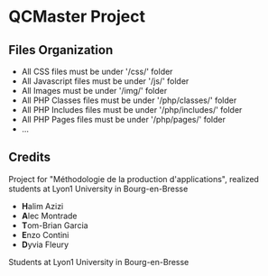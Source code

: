 # QCMaster Project

## Files Organization

 * All CSS files must be under '/css/' folder
 * All Javascript files must be under '/js/' folder
 * All Images must be under '/img/' folder
 * All PHP Classes files must be under '/php/classes/' folder
 * All PHP Includes files must be under '/php/includes/' folder
 * All PHP Pages files must be under '/php/pages/' folder
 * ...
 
## Credits

Project for "Méthodologie de la production d'applications", realized students at Lyon1 University in Bourg-en-Bresse

 * **H**alim Azizi
 * **A**lec Montrade
 * **T**om-Brian Garcia
 * **E**nzo Contini
 * **D**yvia Fleury

Students at Lyon1 University in Bourg-en-Bresse